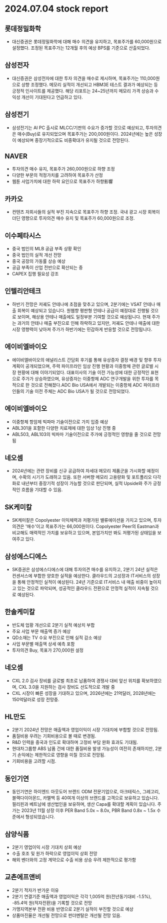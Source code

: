 # 2024.07.04 stock report
## 롯데정밀화학
- 대신증권은 롯데정밀화학에 대해 매수 의견을 유지하고, 목표주가를 60,000원으로 설정했다. 조정된 목표주가는 12개월 후의 예상 BPS를 기준으로 산출되었다.
## 삼성전자
- 대신증권은 삼성전자에 대한 투자 의견을 매수로 제시하며, 목표주가는 110,000원으로 상향 조정했다. 메모리 실적이 개선되고 HBM3E 테스트 결과가 예상되는 등 긍정적 인사이트를 제공했다. 해당 리포트는 24~25년까지 메모리 가격 상승과 수익성 개선이 기대된다고 언급하고 있다.
## 삼성전기
- 삼성전기는 AI PC 출시로 MLCC/기판의 수요가 증가할 것으로 예상되고, 투자의견은 매수(Buy)로 유지되었으며 목표주가는 200,000원이다. 2024년에는 높은 성장이 예상되며 중장기적으로도 비중확대가 유지될 것으로 전망된다.
## NAVER
- 투자의견 매수 유지, 목표주가 260,000원으로 하향 조정
- 다양한 부문의 적정가치를 고려하여 목표주가 산정
- 웹툰 사업가치에 대한 하락 요인으로 목표주가 하향影響
## 카카오
- 컨텐츠 자회사들의 실적 부진 지속으로 목표주가 하향 조정. 국내 광고 시장 회복이 더딘 영향으로 투자의견 매수 유지 및 목표주가 60,000원으로 조정.
## 이수페타시스
- 중국 법인의 MLB 공급 부족 상황 확인
- 중국 법인의 실적 개선 전망
- 중국 공장의 가동률 상승 예상
- 공급 부족이 산업 전반으로 확산되는 중
- CAPEX 집행 필요성 강조
## 인텔리안테크
- 하반기 전망은 저궤도 안테나에 초점을 맞추고 있으며, 2분기에는 VSAT 안테나 매출 회복이 예상되고 있습니다. 원웹향 평판형 안테나 공급이 예정대로 진행될 것으로 보이며, 해상용 안테나 매출에도 일정부분 기여할 것으로 예상됩니다. 현재 주가는 과거의 안테나 매출 부진으로 인해 하락하고 있지만, 저궤도 안테나 매출에 대한 시장 영향력이 낮아져 주가가 하반기에는 민감하게 반응할 것으로 전망됩니다.
## 에이비엘바이오
- 에이비엘바이오의 애널리스트 간담회 후기를 통해 유상증자 결정 배경 및 향후 투자 계획이 공개되었으며, 주력 파이프라인 임상 진행 현황과 이중항체 관련 글로벌 시장 현황에 대해 이야기되었다. 대표이사의 기술 이전 가능성에 대한 긍정적인 표현으로 주가가 상승하였으며, 유상증자는 이중항체 ADC 연구개발을 위한 투자를 목적으로 한 것으로 전해졌다.ADC Bio USA에서 개발되는 이중항체 ADC 파이프라인들의 기술 이전 주체는 ADC Bio USA가 될 것으로 전망되었다.
## 에이비엘바이오
- 이중항체 항암제 빅파마 기술이전으로 가치 입증 예상
- ABL301을 포함한 다양한 치료제에 대한 임상 1상 진행 중
- ABL503, ABL103의 빅파마 기술이전으로 주가에 긍정적인 영향을 줄 것으로 전망됨
## 네오셈
- 2024년에는 관련 장비를 신규 공급하여 차세대 메모리 제품군을 가시화할 예정이며, 수확의 시기가 도래하고 있음. 또한 서버향 메모리 고용량화 및 포트폴리오 다각화로 내년부터 중장기적 성장이 가능할 것으로 판단되며, 실적 Upside와 주가 긍정적인 흐름을 기대할 수 있음.
## SK케미칼
- SK케미칼은 Copolyester 이익체력과 저평가된 밸류에이션을 가지고 있으며, 투자의견은 '매수'이고 목표주가는 66,000원이다. Copolyester Peer의 Eastman과 비교해도 매력적인 가치를 보유하고 있으며, 본업가치만 봐도 저평가된 상태임을 보여주고 있다.
## 삼성에스디에스
- SK증권은 삼성에스디에스에 대해 투자의견 매수를 유지하고, 2분기 24년 실적은 컨센서스에 부합한 양호한 실적을 예상한다. 클라우드의 고성장과 IT서비스의 성장을 통해 안정적인 실적이 예상된다. 24년 기준으로 IT서비스 내 매출 비중이 높아지고 있는 것으로 파악되며, 성공적인 클라우드 전환으로 안정적 실적이 지속될 것으로 예상된다.
## 한솔케미칼
- 반도체 업황 개선으로 2분기 실적 예상치 부합
- 주요 사업 부문 매출액 증가 예상
- QD소재는 TV 수요 부진으로 인해 실적 감소 예상
- 사업 부문별 매출액 상세 예측 포함
- 투자의견 Buy, 목표가 270,000원 설정
## 네오셈
- CXL 2.0 검사 장비를 글로벌 최초로 납품하여 경쟁사 대비 앞선 위치를 확보하였으며, CXL 3.0을 지원하는 검사 장비도 선도적으로 개발 중
- CXL 시장이 빠른 성장을 기대하고 있으며, 2026년에는 21억달러, 2028년에는 150억달러로 성장 전망중.
## HL만도
- 2분기 2024년 전망은 매출액과 영업이익이 시장 기대치에 부합할 것으로 전망됨.
- 품질비용 우려는 기회비용으로 볼 때로 변경됨.
- R&D 인력을 중국과 인도로 확대하며 고정비 부담 완화 효과도 기대됨.
- 현대차그룹향 ABS 납품 건에 대한 품질비용 발생 가능성이 여전히 존재하지만, 2분기 손익에는 제한적으로 영향을 미칠 것으로 전망됨.
- 기회비용을 고려할 시점.
## 동인기연
- 동인기연은 하이엔드 아웃도어 브랜드 ODM 전문기업으로, 아크테릭스, 그레고리, 블랙다이아몬드, 카멜백 등 40여개 이상의 브랜드를 고객으로 보유하고 있습니다. 필리핀과 베트남에 생산법인을 보유하며, 생산 Capa를 확대할 계획이 있습니다. 주가는 2023년 11월 상장 이후 PER Band 5.0x ~ 8.0x, PBR Band 0.8x ~ 1.5x 수준에서 형성되었습니다.
## 삼양식품
- 2분기 영업이익 시장 기대치 상회 예상
- 수출 호조 및 원가 하락으로 영업이익 상회 전망
- 해외 벤더와의 고정 계약으로 수출 비용 상승 우려 제한적으로 평가함
## 교촌에프앤비
- 2분기 적자가 반가운 이유
- 2분기 연결기준 매출액과 영업이익은 각각 1,005억 원(전년동기대비 -1.5%), -85.4억 원(적자전환)을 기록할 것으로 전망
- 가맹지역본부 전환 비용 반영으로 2분기 실적이 부진할 것으로 예상
- 상품마진율은 개선될 전망으로 펀더멘탈은 개선될 전망 있음.